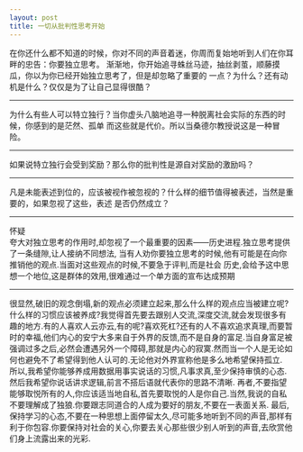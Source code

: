 ```yaml
---
layout: post
title: 一切从批判性思考开始
---
```

在你还什么都不知道的时候，你对不同的声音着迷，你周而复始地听到人们在你耳畔的忠告：你要独立思考。
渐渐地，你开始追寻蛛丝马迹，抽丝剥茧，顺藤摸瓜，你以为你已经开始独立思考了，但是却忽略了重要的
一点？为什么？还有动机是什么？仅仅是为了让自己显得很酷？  

---

为什么有些人可以特立独行？当你虚头八脑地追寻一种脱离社会实际的东西的时候，你感到的是茫然、孤单
而这些就是代价。所以当桑德尔教授说这是一种冒险。

---  

如果说特立独行会受到奖励？那么你的批判性是源自对奖励的激励吗？

---
凡是未能表述到位的，应该被视作被忽视的？什么样的细节值得被表述，当然是重要的，如果忽视了这些，表述
是否仍然成立？

---
怀疑  
夸大对独立思考的作用时,却忽视了一个最重要的因素——历史进程.独立思考提供了一条缝隙,让人接纳不同想法,
当有人劝你要独立思考的时候,他有可能是在向你推销他的观点.当面对这些观点的时候,不要急于评判,而是社会
历史,会给予这中思想一个地位,这是群体的效用,很难通过一个单方面的宣布达成预期  

---  
很显然,破旧的观念倒塌,新的观点必须建立起来,那么什么样的观点应当被建立呢?什么样的习惯应该被养成?我觉得首先要去跟别人交流,深度交流,就会发现很多有趣的地方.有的人喜欢人云亦云,有的呢?喜欢死杠?还有的人不喜欢追求真理,而要暂时的幸福,他们内心的安宁大多来自于外界的反馈,而不是自身的富足.当自身富足被强调过多之后,必然会遭遇另外一个障碍,那就是内心的寂寞.然而当一个人是无论如何也避免不了希望得到他人认可的.无论他对外界宣称他是多么地希望保持孤立.  
所以,我希望你能够养成用数据用事实说话的习惯,凡事求真,至少保持审慎的心态.
然后我希望你说话讲求逻辑,前言不搭后语就代表你的思路不清晰.
再者,不要指望能够取悦所有的人,你应该适当地自私,首先要取悦的人是你自己.当然,我说的自私不要理解成了独狼.你要跟志同道合的人成为要好的朋友,不要在一表面关系.
最后,保持学习的心态,不要在一种思想上面停留太久,尽可能多地听到不同的声音,那样有利于你包容.你要保持对社会的关心,你要去关心那些很少别人听到的声音,去欣赏他们身上流露出来的光彩.


